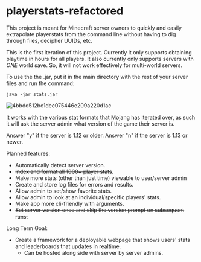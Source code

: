 # playerstats-refactored

This project is meant for Minecraft server owners to quickly and easily extrapolate playerstats from the command line
without having to dig through files, decipher UUIDs, etc.

This is the first iteration of this project. Currently it only supports obtaining playtime in hours for all players.
It also currently only supports servers with *ONE* world save. So, it will not work effectively for multi-world servers.

To use the the .jar, put it in the main directory with the rest of your server files and run the command:

`java -jar stats.jar`

![4bbdd512bc1dec075446e209a220d1ac](https://user-images.githubusercontent.com/73813963/225777018-ce5615a5-a6d5-4026-abf2-f36b4c8db220.gif)

It works with the various stat formats that Mojang has iterated over, as such it will ask the server admin what version of the game their server is.

Answer "y" if the server is 1.12 or older.
Answer "n" if the server is 1.13 or newer.

Planned features:

- Automatically detect server version.
- ~~Index and format all 1000+ player stats~~.
- Make more stats (other than just time) viewable to user/server admin
- Create and store log files for errors and results.
- Allow admin to set/show favorite stats.
- Allow admin to look at an individual/specific players' stats.
- Make app more cli-friendly with arguments.
- ~~Set server version once and skip the version prompt on subsequent runs.~~

Long Term Goal:

- Create a framework for a deployable webpage that shows users' stats and leaderboards that updates in realtime.
  - Can be hosted along side with server by server admins.
